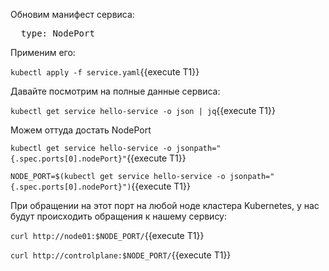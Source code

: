 Обновим манифест сервиса:

<pre class="file" data-filename="./service.yaml" data-target="insert" data-marker="  type: ClusterIP">
  type: NodePort</pre>

Применим его: 

`kubectl apply -f service.yaml`{{execute T1}}

Давайте посмотрим на полные данные сервиса:

`kubectl get service hello-service -o json | jq`{{execute T1}}

Можем оттуда достать NodePort

`kubectl get service hello-service -o jsonpath="{.spec.ports[0].nodePort}"`{{execute T1}}

`NODE_PORT=$(kubectl get service hello-service -o jsonpath="{.spec.ports[0].nodePort}")`{{execute T1}}

При обращении на этот порт на любой ноде кластера Kubernetes, у нас будут происходить обращения к нашему сервису:

`curl http://node01:$NODE_PORT/`{{execute T1}}

`curl http://controlplane:$NODE_PORT/`{{execute T1}}
